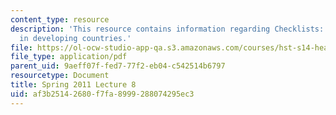 ```yaml
---
content_type: resource
description: 'This resource contains information regarding Checklists: Quality improvement
  in developing countries.'
file: https://ol-ocw-studio-app-qa.s3.amazonaws.com/courses/hst-s14-health-information-systems-to-improve-quality-of-care-in-resource-poor-settings-spring-2012/af3b25142680f7fa8999288074295ec3_MITHST_S14S12_lec13_1108.pdf
file_type: application/pdf
parent_uid: 9aeff07f-fed7-77f2-eb04-c542514b6797
resourcetype: Document
title: Spring 2011 Lecture 8
uid: af3b2514-2680-f7fa-8999-288074295ec3
---
```

